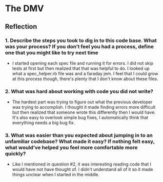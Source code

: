 # The DMV

## Reflection

### 1. Describe the steps you took to dig in to this code base. What was your process? If you don’t feel you had a process, define one that you might like to try next time

- I started opening each spec file and running it for errors. I did not skip tests at first but then realized that that was helpful to do. I looked up what a spec_helper.rb file was and a faraday jem. I feel that I could grow at this process though, there's plenty that I don't know about these files.

### 2. What was hard about working with code you did not write?

- The hardest part was trying to figure out what the previous developer was trying to accomplish. I thought it made finding errors more difficult but then realized that someone wrote this differently then I would have. It's also easy to overlook simple bug fixes, I automatically think that everything needs a big bug fix. 

### 3. What was easier than you expected about jumping in to an unfamiliar codebase? What made it easy? If nothing felt easy, what would’ve helped you feel more comfortable more quickly?

- Like I mentioned in question #2, it was interesting reading code that I would have not have thought of. I didn't understand all of it so it made things unclear when I started in the middle.